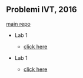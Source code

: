 ## Problemi IVT, 2016

[main repo](https://github.com/vsergeenko/ivt2016)

* Lab 1
  + [click here](https://github.com/vsergeenko/ivt2016/tree/master/lab1/shadow-4.1.4.2%2Bsvn3283)

* Lab 1
  + [click here](https://github.com/vsergeenko/ivt2016/tree/master/lab2)  

